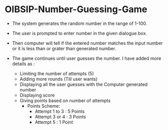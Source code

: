 # OIBSIP-Number-Guessing-Game

* The system generates the random number in the range of 1-100.

* The user is prompted to enter number in the given dialogue box.

* Then computer will tell if the entered number matches the input number or it is less than or grater than generated number.

* The game continues until user guesses the number. I have added more details as : 

    * Limiting the number of attempts (5)
    * Adding more rounds (Till user wants)
    * Displaying all the user guesses with the Computer generated number
    * Displaying score
    * Giving points based on number of attempts
      * Points Scheme:
         * Attempt 1 to 3 : 5 Points
         * Attempt 3 or 4 : 3 Points
         * Attempt 5 : 1 Point
